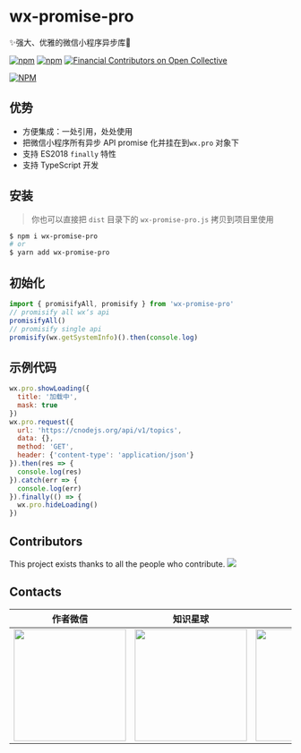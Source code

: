 # wx-promise-pro

✨强大、优雅的微信小程序异步库🚀

[![npm](https://img.shields.io/npm/v/wx-promise-pro.svg)](https://www.npmjs.com/package/wx-promise-pro) [![npm](https://img.shields.io/npm/dt/wx-promise-pro.svg)](https://www.npmjs.com/package/wx-promise-pro) [![Financial Contributors on Open Collective](https://opencollective.com/wx-promise-pro/all/badge.svg?label=financial+contributors)](https://opencollective.com/wx-promise-pro)

[![NPM](https://nodei.co/npm/wx-promise-pro.png?compact=true)](https://nodei.co/npm/wx-promise-pro/)

## 优势

- 方便集成：一处引用，处处使用
- 把微信小程序所有异步 API promise 化并挂在到`wx.pro` 对象下
- 支持 ES2018 `finally` 特性
- 支持 TypeScript 开发

## 安装

> 你也可以直接把 `dist` 目录下的 `wx-promise-pro.js` 拷贝到项目里使用

```bash
$ npm i wx-promise-pro
# or
$ yarn add wx-promise-pro
```

## 初始化

```js
import { promisifyAll, promisify } from 'wx-promise-pro'
// promisify all wx‘s api
promisifyAll()
// promisify single api
promisify(wx.getSystemInfo)().then(console.log)
```

## 示例代码

```js
wx.pro.showLoading({
  title: '加载中',
  mask: true
})
wx.pro.request({
  url: 'https://cnodejs.org/api/v1/topics',
  data: {},
  method: 'GET',
  header: {'content-type': 'application/json'}
}).then(res => {
  console.log(res)
}).catch(err => {
  console.log(err)
}).finally(() => {
  wx.pro.hideLoading()
})
```

## Contributors

This project exists thanks to all the people who contribute.
<a href="https://github.com/youngjuning/wx-promise-pro/graphs/contributors"><img src="https://opencollective.com/wx-promise-pro/contributors.svg?width=890&button=false" /></a>

## Contacts

|                           作者微信                           |                           知识星球                           |                           赞赏作者                           |
| :----------------------------------------------------------: | :----------------------------------------------------------: | :----------------------------------------------------------: |
| <img src="https://i.loli.net/2020/02/22/q2tLiGYvhIxm3Fl.jpg" width="200px"/> | <img src="https://i.loli.net/2020/02/22/AQzLmDPopb1ufsG.png" width="200px"/> | <img src="https://i.loli.net/2020/02/23/q56X1eYZuITQpsj.png" width="200px"/> |
